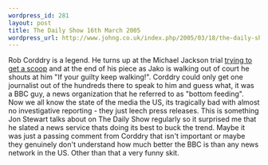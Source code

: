 ```yaml
--- 
wordpress_id: 281
layout: post
title: The Daily Show 16th March 2005
wordpress_url: http://www.johng.co.uk/index.php/2005/03/18/the-daily-show-16th-march-2005/
---
```

Rob Corddry is a legend. He turns up at the Michael Jackson trial <a href="http://showme.ahost4free.com/dailyshow.cgi?vid=http%3A%2F%2Fwww.comedycentral.com%2Fmp%2Fplay.jhtml%3Freposid%3D%2Fmultimedia%2Ftds%2Fcord%2Fcord_10037.html">trying to get a scoop</a> and at the end of his piece as Jako is walking out of court he shouts at him "If your guilty keep walking!". Corddry could only get one journalist out of the hundreds there to speak to him and guess what, it was a BBC guy, a news organization that he referred to as "bottom feeding". Now we all know the state of the media the US, its tragically bad with almost no investigative reporting - they just leech press releases. This is something Jon Stewart talks about on The Daily Show regularly so it surprised me that he slated a news service thats doing its best to buck the trend. Maybe it was just a passing comment from Corddry that isn't important or maybe they genuinely don't understand how much better the BBC is than any news network in the US. Other than that a very funny skit.
